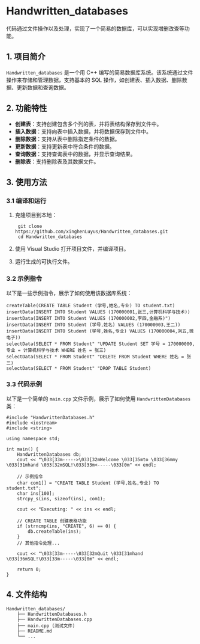 # Handwritten_databases

代码通过文件操作以及处理，实现了一个简易的数据库，可以实现增删改查等功能。

## 1. 项目简介

`Handwritten_databases` 是一个用 C++ 编写的简易数据库系统。该系统通过文件操作来存储和管理数据，支持基本的 SQL 操作，如创建表、插入数据、删除数据、更新数据和查询数据。

## 2. 功能特性

- **创建表**：支持创建包含多个列的表，并将表结构保存到文件中。
- **插入数据**：支持向表中插入数据，并将数据保存到文件中。
- **删除数据**：支持从表中删除指定条件的数据。
- **更新数据**：支持更新表中符合条件的数据。
- **查询数据**：支持查询表中的数据，并显示查询结果。
- **删除表**：支持删除表及其数据文件。

## 3. 使用方法

### 3.1 编译和运行

1. 克隆项目到本地：

        git clone https://github.com/xinghenLuyus/Handwritten_databases.git
        cd Handwritten_databases

2. 使用 Visual Studio 打开项目文件，并编译项目。

3. 运行生成的可执行文件。

### 3.2 示例指令

以下是一些示例指令，展示了如何使用该数据库系统：
```
createTable(CREATE TABLE Student (学号,姓名,专业) TO student.txt)
insertData(INSERT INTO Student VALUES (170000001,张三,计算机科学与技术))
insertData(INSERT INTO Student VALUES (170000002,李四,金融系)")
insertData(INSERT INTO Student (学号,姓名) VALUES (170000003,王二))
insertData(INSERT INTO Student (学号,姓名,专业) VALUES (170000004,刘五,微电子))
selectData(SELECT * FROM Student" "UPDATE Student SET 学号 = 170000000, 专业 = 计算机科学与技术 WHERE 姓名 = 张三)
selectData(SELECT * FROM Student" "DELETE FROM Student WHERE 姓名 = 张三)
selectData(SELECT * FROM Student" "DROP TABLE Student)
```

### 3.3 代码示例

以下是一个简单的 `main.cpp` 文件示例，展示了如何使用 `HandwrittenDatabases` 类：
```
#include "HandwrittenDatabases.h"
#include <iostream>
#include <string>

using namespace std;

int main() {
    HandwrittenDatabases db;
    cout << "\033[33m----->\033[32mWelcome \033[35mto \033[36mmy \033[31mhand \033[32mSQL!\033[33m<-----\033[0m" << endl;

    // 示例指令
    char com1[] = "CREATE TABLE Student (学号,姓名,专业) TO student.txt";
    char ins[100];
    strcpy_s(ins, sizeof(ins), com1);

    cout << "Executing: " << ins << endl;

    // CREATE TABLE 创建表格功能
    if (strncmp(ins, "CREATE", 6) == 0) {
        db.createTable(ins);
    }
    // 其他指令处理...

    cout << "\033[33m-----\033[32mQuit \033[31mhand \033[36mSQL!\033[33m-----\033[0m" << endl;

    return 0;
}
```
## 4. 文件结构
```
Handwritten_databases/ 
    ├── HandwrittenDatabases.h 
    ├── HandwrittenDatabases.cpp 
    ├── main.cpp (测试文件)
    ├── README.md 
    └── ...
```